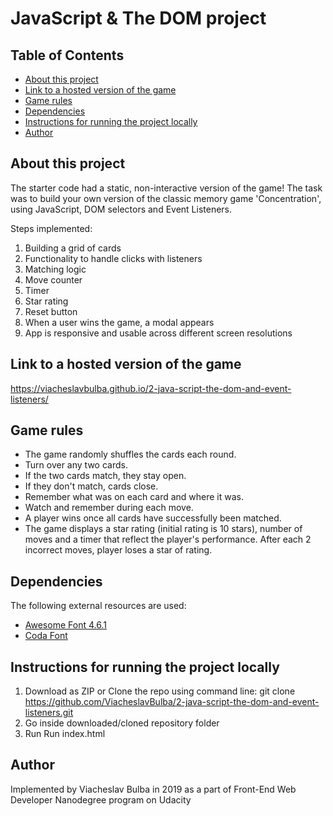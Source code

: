 # JavaScript & The DOM project

## Table of Contents

* [About this project](#about-this-project)
* [Link to a hosted version of the game](#link-to-a-hosted-version-of-the-game)
* [Game rules](#game-rules)
* [Dependencies](#dependencies)
* [Instructions for running the project locally](#instructions-for-running-the-project-locally)
* [Author](#author)

## About this project

The starter code had a static, non-interactive version of the game!
The task was to build your own version of the classic memory game 'Concentration', using JavaScript, DOM selectors and Event Listeners.

Steps implemented:

1. Building a grid of cards
2. Functionality to handle clicks with listeners
3. Matching logic
4. Move counter
5. Timer
6. Star rating
7. Reset button
8. When a user wins the game, a modal appears
9. App is responsive and usable across different screen resolutions

## Link to a hosted version of the game

https://viacheslavbulba.github.io/2-java-script-the-dom-and-event-listeners/

## Game rules

* The game randomly shuffles the cards each round.
* Turn over any two cards.
* If the two cards match, they stay open.
* If they don't match, cards close.
* Remember what was on each card and where it was.
* Watch and remember during each move.
* A player wins once all cards have successfully been matched.
* The game displays a star rating (initial rating is 10 stars), number of moves and a timer that reflect the player's performance. After each 2 incorrect moves, player loses a star of rating.

## Dependencies

The following external resources are used:

* [Awesome Font 4.6.1](https://maxcdn.bootstrapcdn.com/font-awesome/4.6.1/css/font-awesome.min.css)
* [Coda Font](https://fonts.googleapis.com/css?family=Coda)

## Instructions for running the project locally

1. Download as ZIP or Clone the repo using command line: git clone https://github.com/ViacheslavBulba/2-java-script-the-dom-and-event-listeners.git
2. Go inside downloaded/cloned repository folder
3. Run Run index.html

## Author

Implemented by Viacheslav Bulba in 2019 as a part of Front-End Web Developer Nanodegree program on Udacity